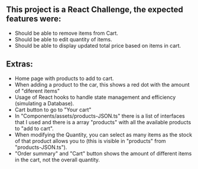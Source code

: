 ## This project is a React Challenge, the expected features were:

- Should be able to remove items from Cart.
- Should be able to edit quantity of items.
- Should be able to display updated total price based on items in cart.

## Extras:

- Home page with products to add to cart.
- When adding a product to the car, this shows a red dot with the amount of "diferent items"
- Usage of React hooks to handle state management and efficiency (simulating a Database).
- Cart button to go to "Your cart"
- In "Components/assets/products-JSON.ts" there is a list of interfaces that I used and there is a array "products" with all the available products to "add to cart".
- When modifying the Quantity, you can select as many items as the stock of that product allows you to (this is visible in "products" from "products-JSON.ts").
- "Order summary" and "Cart" button shows the amount of different items in the cart, not the overall quantity.
